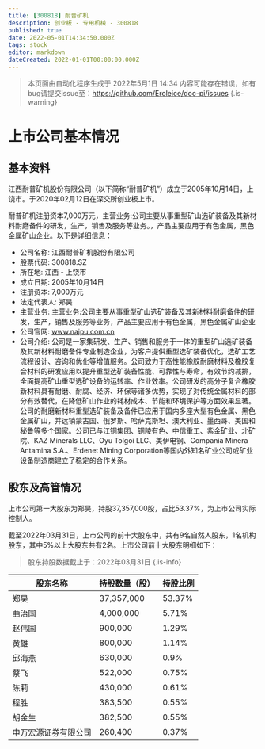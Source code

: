 ```yaml
---
title: [300818] 耐普矿机
description: 创业板 - 专用机械 - 300818
published: true
date: 2022-05-01T14:34:50.000Z
tags: stock
editor: markdown
dateCreated: 2022-01-01T00:00:00.000Z
---
```


> 本页面由自动化程序生成于 2022年5月1日 14:34
> 内容可能存在错误，如有bug请提交issue至：https://github.com/Eroleice/doc-pi/issues
{.is-warning}

# 上市公司基本情况

## 基本资料

江西耐普矿机股份有限公司（以下简称“耐普矿机”）成立于2005年10月14日，上饶市。于2020年02月12日在深交所创业板上市。

耐普矿机注册资本7,000万元，主营业务:公司主要从事重型矿山选矿装备及其新材料耐磨备件的研发，生产，销售及服务等业务。，产品主要应用于有色金属，黑色金属矿山企业。以下是详细信息：

- 公司名称: 江西耐普矿机股份有限公司
- 股票代码: 300818.SZ
- 所在地: 江西 - 上饶市
- 成立日期: 2005年10月14日
- 注册资本: 7,000万元
- 法定代表人: 郑昊
- 主营业务: 主营业务:公司主要从事重型矿山选矿装备及其新材料耐磨备件的研发，生产，销售及服务等业务，产品主要应用于有色金属，黑色金属矿山企业
- 公司官网: www.naipu.com.cn
- 公司介绍: 公司是一家集研发、生产、销售和服务于一体的重型矿山选矿装备及其新材料耐磨备件专业制造企业，为客户提供重型选矿装备优化，选矿工艺流程设计、咨询和优化等增值服务。公司致力于高性能橡胶耐磨材料及橡胶复合材料的研发应用以提升重型选矿装备性能、可靠性与寿命，有效节约减排，全面提高矿山重型选矿设备的运转率、作业效率。公司研发的高分子复合橡胶新材料具有耐磨、耐腐、经济、环保等诸多优势，实现了对传统金属材料的部分有效替代，在降低矿山作业的耗材成本、节能和环境保护等方面效果显著。公司的耐磨新材料重型选矿装备及备件已应用于国内多座大型有色金属、黑色金属矿山，并远销蒙古国、俄罗斯、哈萨克斯坦、澳大利亚、墨西哥、美国和秘鲁等多个国家。公司已与江铜集团、铜陵有色、中信重工、紫金矿业、北矿院、KAZ Minerals LLC、Oyu Tolgoi LLC、美伊电钢、Compania Minera Antamina S.A.、Erdenet Mining Corporation等国内外知名矿业公司或矿业设备制造商建立了稳定的合作关系。


## 股东及高管情况

上市公司第一大股东为郑昊，持股37,357,000股，占比53.37%，为上市公司实际控制人。

截至2022年03月31日，上市公司的前十大股东中，共有9名自然人股东，1名机构股东，其中5%以上大股东共有2名。上市公司前十大股东明细如下：

> 股东持股数据截止于：2022年03月31日
{.is-info}

| 股东名称 | 持股数量（股） | 持股比例 |
| --- | --- | --- |
| 郑昊 | 37,357,000 | 53.37% |
| 曲治国 | 4,000,000 | 5.71% |
| 赵伟国 | 900,000 | 1.29% |
| 黄雄 | 800,000 | 1.14% |
| 邱海燕 | 630,000 | 0.9% |
| 蔡飞 | 522,000 | 0.75% |
| 陈莉 | 430,000 | 0.61% |
| 程胜 | 383,500 | 0.55% |
| 胡金生 | 382,500 | 0.55% |
| 申万宏源证券有限公司 | 260,400 | 0.37% |




